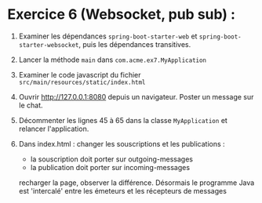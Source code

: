 # Exercice 6 (Websocket, pub sub) :

1. Examiner les dépendances `spring-boot-starter-web` et `spring-boot-starter-websocket`, puis les dépendances transitives.

2. Lancer la méthode `main` dans `com.acme.ex7.MyApplication`

3. Examiner le code javascript du fichier `src/main/resources/static/index.html`

3. Ouvrir http://127.0.0.1:8080 depuis un navigateur. Poster un message sur le chat.

4. Décommenter les lignes 45 à 65 dans la classe `MyApplication` et relancer l'application.

5. Dans index.html : changer les souscriptions et les publications : 
   * la souscription doit porter sur outgoing-messages
   * la publication doit porter sur incoming-messages

   recharger la page, observer la différence. Désormais le programme Java est 'intercalé' entre les émeteurs et les récepteurs de messages